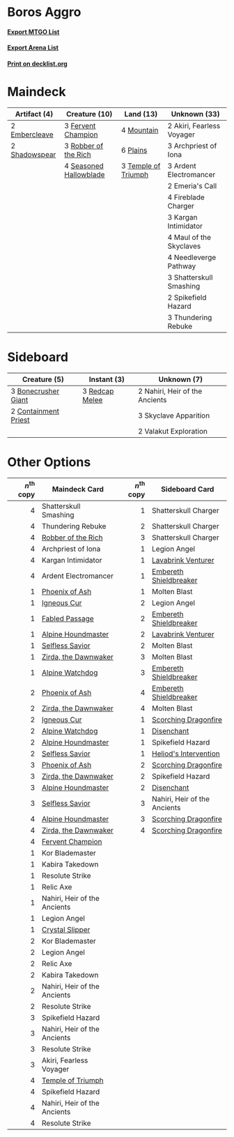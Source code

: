 # Boros Aggro

#### [Export MTGO List](../collection/Boros%20Aggro/Boros%20Aggro.txt)
#### [Export Arena List](../collection/Boros%20Aggro/Boros%20Aggro_arena.txt)
#### [Print on decklist.org](http://decklist.org/?deckmain=2%09Akiri,%20Fearless%20Voyager%0A3%09Archpriest%20of%20Iona%0A3%09Ardent%20Electromancer%0A2%09Embercleave%0A2%09Emeria's%20Call%0A3%09Fervent%20Champion%0A4%09Fireblade%20Charger%0A3%09Kargan%20Intimidator%0A4%09Maul%20of%20the%20Skyclaves%0A4%09Mountain%0A4%09Needleverge%20Pathway%0A6%09Plains%0A3%09Robber%20of%20the%20Rich%0A4%09Seasoned%20Hallowblade%0A2%09Shadowspear%0A3%09Shatterskull%20Smashing%0A2%09Spikefield%20Hazard%0A3%09Temple%20of%20Triumph%0A3%09Thundering%20Rebuke&deckside=3%09Bonecrusher%20Giant%0A2%09Containment%20Priest%0A2%09Nahiri,%20Heir%20of%20the%20Ancients%0A3%09Redcap%20Melee%0A3%09Skyclave%20Apparition%0A2%09Valakut%20Exploration)
# Maindeck

|                                      Artifact (4)                                      |                                          Creature (10)                                          |                                          Land (13)                                           |      Unknown (33)       |
|----------------------------------------------------------------------------------------|-------------------------------------------------------------------------------------------------|----------------------------------------------------------------------------------------------|-------------------------|
|2 [Embercleave](http://gatherer.wizards.com/Pages/Card/Details.aspx?multiverseid=473082)|3 [Fervent Champion](http://gatherer.wizards.com/Pages/Card/Details.aspx?multiverseid=473086)    |4 [Mountain](http://gatherer.wizards.com/Pages/Card/Details.aspx?multiverseid=439859)         |2 Akiri, Fearless Voyager|
|2 [Shadowspear](http://gatherer.wizards.com/Pages/Card/Details.aspx?multiverseid=476487)|3 [Robber of the Rich](http://gatherer.wizards.com/Pages/Card/Details.aspx?multiverseid=473100)  |6 [Plains](http://gatherer.wizards.com/Pages/Card/Details.aspx?multiverseid=439856)           |3 Archpriest of Iona     |
|                                                                                        |4 [Seasoned Hallowblade](http://gatherer.wizards.com/Pages/Card/Details.aspx?multiverseid=485357)|3 [Temple of Triumph](http://gatherer.wizards.com/Pages/Card/Details.aspx?multiverseid=373560)|3 Ardent Electromancer   |
|                                                                                        |                                                                                                 |                                                                                              |2 Emeria's Call          |
|                                                                                        |                                                                                                 |                                                                                              |4 Fireblade Charger      |
|                                                                                        |                                                                                                 |                                                                                              |3 Kargan Intimidator     |
|                                                                                        |                                                                                                 |                                                                                              |4 Maul of the Skyclaves  |
|                                                                                        |                                                                                                 |                                                                                              |4 Needleverge Pathway    |
|                                                                                        |                                                                                                 |                                                                                              |3 Shatterskull Smashing  |
|                                                                                        |                                                                                                 |                                                                                              |2 Spikefield Hazard      |
|                                                                                        |                                                                                                 |                                                                                              |3 Thundering Rebuke      |


# Sideboard

|                                         Creature (5)                                          |                                       Instant (3)                                       |         Unknown (7)          |
|-----------------------------------------------------------------------------------------------|-----------------------------------------------------------------------------------------|------------------------------|
|3 [Bonecrusher Giant](http://gatherer.wizards.com/Pages/Card/Details.aspx?multiverseid=473077) |3 [Redcap Melee](http://gatherer.wizards.com/Pages/Card/Details.aspx?multiverseid=473097)|2 Nahiri, Heir of the Ancients|
|2 [Containment Priest](http://gatherer.wizards.com/Pages/Card/Details.aspx?multiverseid=389470)|                                                                                         |3 Skyclave Apparition         |
|                                                                                               |                                                                                         |2 Valakut Exploration         |


# Other Options

|*n*<sup>th</sup> copy|                                         Maindeck Card                                         |*n*<sup>th</sup> copy|                                         Sideboard Card                                          |
|--------------------:|-----------------------------------------------------------------------------------------------|--------------------:|-------------------------------------------------------------------------------------------------|
|                    4|Shatterskull Smashing                                                                          |                    1|Shatterskull Charger                                                                             |
|                    4|Thundering Rebuke                                                                              |                    2|Shatterskull Charger                                                                             |
|                    4|[Robber of the Rich](http://gatherer.wizards.com/Pages/Card/Details.aspx?multiverseid=473100)  |                    3|Shatterskull Charger                                                                             |
|                    4|Archpriest of Iona                                                                             |                    1|Legion Angel                                                                                     |
|                    4|Kargan Intimidator                                                                             |                    1|[Lavabrink Venturer](http://gatherer.wizards.com/Pages/Card/Details.aspx?multiverseid=479539)    |
|                    4|Ardent Electromancer                                                                           |                    1|[Embereth Shieldbreaker](http://gatherer.wizards.com/Pages/Card/Details.aspx?multiverseid=473084)|
|                    1|[Phoenix of Ash](http://gatherer.wizards.com/Pages/Card/Details.aspx?multiverseid=476399)      |                    1|Molten Blast                                                                                     |
|                    1|[Igneous Cur](http://gatherer.wizards.com/Pages/Card/Details.aspx?multiverseid=485476)         |                    2|Legion Angel                                                                                     |
|                    1|[Fabled Passage](http://gatherer.wizards.com/Pages/Card/Details.aspx?multiverseid=473206)      |                    2|[Embereth Shieldbreaker](http://gatherer.wizards.com/Pages/Card/Details.aspx?multiverseid=473084)|
|                    1|[Alpine Houndmaster](http://gatherer.wizards.com/Pages/Card/Details.aspx?multiverseid=485538)  |                    2|[Lavabrink Venturer](http://gatherer.wizards.com/Pages/Card/Details.aspx?multiverseid=479539)    |
|                    1|[Selfless Savior](http://gatherer.wizards.com/Pages/Card/Details.aspx?multiverseid=485359)     |                    2|Molten Blast                                                                                     |
|                    1|[Zirda, the Dawnwaker](http://gatherer.wizards.com/Pages/Card/Details.aspx?multiverseid=479753)|                    3|Molten Blast                                                                                     |
|                    1|[Alpine Watchdog](http://gatherer.wizards.com/Pages/Card/Details.aspx?multiverseid=485325)     |                    3|[Embereth Shieldbreaker](http://gatherer.wizards.com/Pages/Card/Details.aspx?multiverseid=473084)|
|                    2|[Phoenix of Ash](http://gatherer.wizards.com/Pages/Card/Details.aspx?multiverseid=476399)      |                    4|[Embereth Shieldbreaker](http://gatherer.wizards.com/Pages/Card/Details.aspx?multiverseid=473084)|
|                    2|[Zirda, the Dawnwaker](http://gatherer.wizards.com/Pages/Card/Details.aspx?multiverseid=479753)|                    4|Molten Blast                                                                                     |
|                    2|[Igneous Cur](http://gatherer.wizards.com/Pages/Card/Details.aspx?multiverseid=485476)         |                    1|[Scorching Dragonfire](http://gatherer.wizards.com/Pages/Card/Details.aspx?multiverseid=473101)  |
|                    2|[Alpine Watchdog](http://gatherer.wizards.com/Pages/Card/Details.aspx?multiverseid=485325)     |                    1|[Disenchant](http://gatherer.wizards.com/Pages/Card/Details.aspx?multiverseid=847)               |
|                    2|[Alpine Houndmaster](http://gatherer.wizards.com/Pages/Card/Details.aspx?multiverseid=485538)  |                    1|Spikefield Hazard                                                                                |
|                    2|[Selfless Savior](http://gatherer.wizards.com/Pages/Card/Details.aspx?multiverseid=485359)     |                    1|[Heliod's Intervention](http://gatherer.wizards.com/Pages/Card/Details.aspx?multiverseid=476270) |
|                    3|[Phoenix of Ash](http://gatherer.wizards.com/Pages/Card/Details.aspx?multiverseid=476399)      |                    2|[Scorching Dragonfire](http://gatherer.wizards.com/Pages/Card/Details.aspx?multiverseid=473101)  |
|                    3|[Zirda, the Dawnwaker](http://gatherer.wizards.com/Pages/Card/Details.aspx?multiverseid=479753)|                    2|Spikefield Hazard                                                                                |
|                    3|[Alpine Houndmaster](http://gatherer.wizards.com/Pages/Card/Details.aspx?multiverseid=485538)  |                    2|[Disenchant](http://gatherer.wizards.com/Pages/Card/Details.aspx?multiverseid=847)               |
|                    3|[Selfless Savior](http://gatherer.wizards.com/Pages/Card/Details.aspx?multiverseid=485359)     |                    3|Nahiri, Heir of the Ancients                                                                     |
|                    4|[Alpine Houndmaster](http://gatherer.wizards.com/Pages/Card/Details.aspx?multiverseid=485538)  |                    3|[Scorching Dragonfire](http://gatherer.wizards.com/Pages/Card/Details.aspx?multiverseid=473101)  |
|                    4|[Zirda, the Dawnwaker](http://gatherer.wizards.com/Pages/Card/Details.aspx?multiverseid=479753)|                    4|[Scorching Dragonfire](http://gatherer.wizards.com/Pages/Card/Details.aspx?multiverseid=473101)  |
|                    4|[Fervent Champion](http://gatherer.wizards.com/Pages/Card/Details.aspx?multiverseid=473086)    |                     |                                                                                                 |
|                    1|Kor Blademaster                                                                                |                     |                                                                                                 |
|                    1|Kabira Takedown                                                                                |                     |                                                                                                 |
|                    1|Resolute Strike                                                                                |                     |                                                                                                 |
|                    1|Relic Axe                                                                                      |                     |                                                                                                 |
|                    1|Nahiri, Heir of the Ancients                                                                   |                     |                                                                                                 |
|                    1|Legion Angel                                                                                   |                     |                                                                                                 |
|                    1|[Crystal Slipper](http://gatherer.wizards.com/Pages/Card/Details.aspx?multiverseid=473081)     |                     |                                                                                                 |
|                    2|Kor Blademaster                                                                                |                     |                                                                                                 |
|                    2|Legion Angel                                                                                   |                     |                                                                                                 |
|                    2|Relic Axe                                                                                      |                     |                                                                                                 |
|                    2|Kabira Takedown                                                                                |                     |                                                                                                 |
|                    2|Nahiri, Heir of the Ancients                                                                   |                     |                                                                                                 |
|                    2|Resolute Strike                                                                                |                     |                                                                                                 |
|                    3|Spikefield Hazard                                                                              |                     |                                                                                                 |
|                    3|Nahiri, Heir of the Ancients                                                                   |                     |                                                                                                 |
|                    3|Resolute Strike                                                                                |                     |                                                                                                 |
|                    3|Akiri, Fearless Voyager                                                                        |                     |                                                                                                 |
|                    4|[Temple of Triumph](http://gatherer.wizards.com/Pages/Card/Details.aspx?multiverseid=373560)   |                     |                                                                                                 |
|                    4|Spikefield Hazard                                                                              |                     |                                                                                                 |
|                    4|Nahiri, Heir of the Ancients                                                                   |                     |                                                                                                 |
|                    4|Resolute Strike                                                                                |                     |                                                                                                 |

